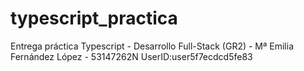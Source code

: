 # typescript_practica
Entrega práctica Typescript - Desarrollo Full-Stack (GR2) - Mª Emilia Fernández López - 53147262N 
UserID:user5f7ecdcd5fe83
